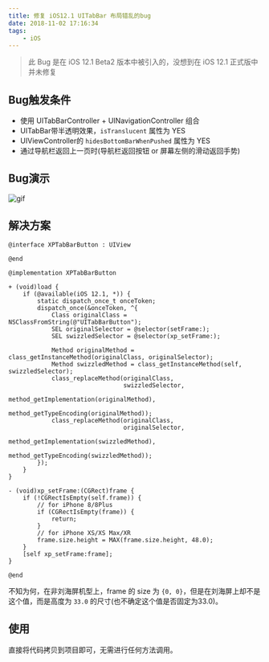 ```yaml
---
title: 修复 iOS12.1 UITabBar 布局错乱的bug
date: 2018-11-02 17:16:34
tags:
	- iOS
---
```


> 此 Bug 是在 iOS 12.1 Beta2 版本中被引入的，没想到在 iOS 12.1 正式版中并未修复

## Bug触发条件

- 使用 UITabBarController + UINavigationController 组合
- UITabBar带半透明效果，`isTranslucent` 属性为 YES
- UIViewController的 `hidesBottomBarWhenPushed` 属性为 YES
- 通过导航栏返回上一页时(导航栏返回按钮 or 屏幕左侧的滑动返回手势)


## Bug演示

![gif](/images/201811/iOS12.1-UITabBar-bug.gif)


## 解决方案

```ObjC
@interface XPTabBarButton : UIView

@end

@implementation XPTabBarButton

+ (void)load {
    if (@available(iOS 12.1, *)) {
        static dispatch_once_t onceToken;
        dispatch_once(&onceToken, ^{
            Class originalClass = NSClassFromString(@"UITabBarButton");
            SEL originalSelector = @selector(setFrame:);
            SEL swizzledSelector = @selector(xp_setFrame:);
            
            Method originalMethod = class_getInstanceMethod(originalClass, originalSelector);
            Method swizzledMethod = class_getInstanceMethod(self, swizzledSelector);
            class_replaceMethod(originalClass,
                                swizzledSelector,
                                method_getImplementation(originalMethod),
                                method_getTypeEncoding(originalMethod));
            class_replaceMethod(originalClass,
                                originalSelector,
                                method_getImplementation(swizzledMethod),
                                method_getTypeEncoding(swizzledMethod));
        });
    }
}

- (void)xp_setFrame:(CGRect)frame {
    if (!CGRectIsEmpty(self.frame)) {
        // for iPhone 8/8Plus
        if (CGRectIsEmpty(frame)) {
            return;
        }
        // for iPhone XS/XS Max/XR
        frame.size.height = MAX(frame.size.height, 48.0);
    }
    [self xp_setFrame:frame];
}

@end
```

不知为何，在非刘海屏机型上，frame 的 size 为 `{0, 0}`，但是在刘海屏上却不是这个值，而是高度为 `33.0` 的尺寸(也不确定这个值是否固定为33.0)。

## 使用

直接将代码拷贝到项目即可，无需进行任何方法调用。